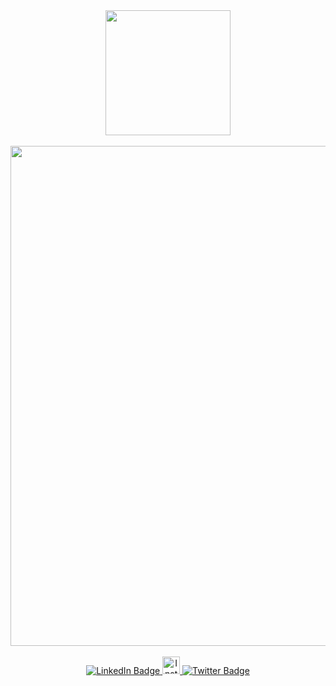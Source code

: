 <div id="header" align="center">
  <img src="https://media.giphy.com/media/v1.Y2lkPTc5MGI3NjExOTI2NWM5NmNmM2UyZjRkYzllOWMyMzVlNGRlYWU1NDYyZGY0NTgwOSZjdD1z/M9gbBd9nbDrOTu1Mqx/giphy.gif" width="200"/>
</div>

<br/>

<div id="header" align="center">
  <img width="900" height="800" src="https://user-images.githubusercontent.com/111751419/223980620-5dfcbb23-ba2c-46fd-9839-d1cc524fb52d.png" width="200"/>
</div>

<br/>
<div id="badges" align="center">
  <a target="_blank" href="https://www.linkedin.com/in/y%C3%BCksel%C3%B6zt%C3%BCrk/">
    <img src="https://img.shields.io/badge/LinkedIn-black?style=for-the-badge&logo=linkedin&logoColor=white" alt="LinkedIn Badge"/>
  </a>
   <a target="_blank" href="https://www.instagram.com/ykslztrkkk/">
    <img  height="28" src="https://img.shields.io/badge/Instagram-blue?logo=instagram&logoColor=white" alt="Instagram Badge"/>
  </a>
  <a target="_blank" href="https://twitter.com/ykslztrkk">
    <img src="https://img.shields.io/badge/Twitter-black?style=for-the-badge&logo=twitter&logoColor=white" alt="Twitter Badge"/>
  </a>
</div>
